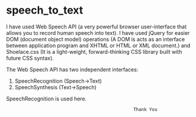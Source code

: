 # speech_to_text

I have used Web Speech API (a very powerful browser user-interface that allows you to record human speech into text).
I have used jQuery for easier DOM (document object model) operations (A DOM is acts as an interface between application program and
XHTML or HTML or XML document.) and Shoelace.css (It is a light-weight, forward-thinking CSS library built with future CSS syntax).

The Web Speech API has two independent interfaces:
1. SpeechRecognition (Speech->Text)
2. SpeechSynthesis (Text->Speech)

SpeechRecognition is used here.

                                                    Thank You
